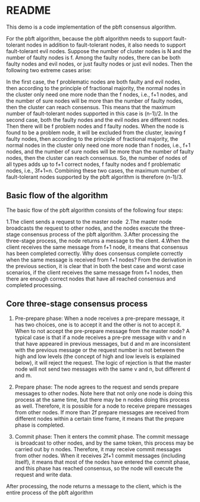 # README

This demo is a code implementation of the pbft consensus algorithm.



For the pbft algorithm, because the pbft algorithm needs to support fault-tolerant nodes in addition to fault-tolerant nodes, it also needs to support fault-tolerant evil nodes. Suppose the number of cluster nodes is N and the number of faulty nodes is f. Among the faulty nodes, there can be both faulty nodes and evil nodes, or just faulty nodes or just evil nodes. Then the following two extreme cases arise:

In the first case, the f problematic nodes are both faulty and evil nodes, then according to the principle of fractional majority, the normal nodes in the cluster only need one more node than the f nodes, i.e., f+1 nodes, and the number of sure nodes will be more than the number of faulty nodes, then the cluster can reach consensus. This means that the maximum number of fault-tolerant nodes supported in this case is (n-1)/2.
In the second case, both the faulty nodes and the evil nodes are different nodes. Then there will be f problem nodes and f faulty nodes. When the node is found to be a problem node, it will be excluded from the cluster, leaving f faulty nodes, then according to the principle of fractional majority, the normal nodes in the cluster only need one more node than f nodes, i.e., f+1 nodes, and the number of sure nodes will be more than the number of faulty nodes, then the cluster can reach consensus. So, the number of nodes of all types adds up to f+1 correct nodes, f faulty nodes and f problematic nodes, i.e., 3f+1=n.
Combining these two cases, the maximum number of fault-tolerant nodes supported by the pbft algorithm is therefore (n-1)/3.



## Basic flow of the algorithm



The basic flow of the pbft algorithm consists of the following four steps:

1.The client sends a request to the master node 
2.The master node broadcasts the request to other nodes, and the nodes execute the three-stage consensus process of the pbft algorithm.
3.After processing the three-stage process, the node returns a message to the client.
4.When the client receives the same message from f+1 node, it means that consensus has been completed correctly.
Why does consensus complete correctly when the same message is received from f+1 nodes? From the derivation in the previous section, it is clear that in both the best case and worst case scenarios, if the client receives the same message from f+1 nodes, then there are enough correct nodes that have all reached consensus and completed processing.



## Core three-stage consensus process



1. Pre-prepare phase: When a node receives a pre-prepare message, it has two choices, one is to accept it and the other is not to accept it. When to not accept the pre-prepare message from the master node? A typical case is that if a node receives a pre-pre message with v and n that have appeared in previous messages, but d and m are inconsistent with the previous message or the request number is not between the high and low levels (the concept of high and low levels is explained below), it will reject the request. The logic of rejection is that the master node will not send two messages with the same v and n, but different d and m.

2. Prepare phase: The node agrees to the request and sends prepare messages to other nodes. Note here that not only one node is doing this process at the same time, but there may be n nodes doing this process as well. Therefore, it is possible for a node to receive prepare messages from other nodes. If more than 2f prepare messages are received from different nodes within a certain time frame, it means that the prepare phase is completed.

3. Commit phase: Then it enters the commit phase. The commit message is broadcast to other nodes, and by the same token, this process may be carried out by n nodes. Therefore, it may receive commit messages from other nodes. When it receives 2f+1 commit messages (including itself), it means that most of the nodes have entered the commit phase, and this phase has reached consensus, so the node will execute the request and write data.

  After processing, the node returns a message to the client, which is the entire process of the pbft algorithm